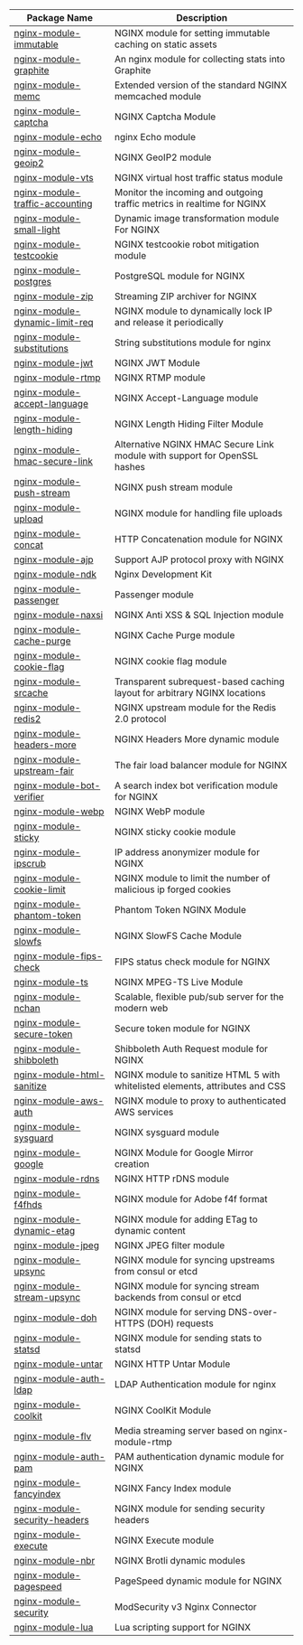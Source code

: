 | Package Name                                                     | Description                                                                   |
|------------------------------------------------------------------|-------------------------------------------------------------------------------|
| [nginx-module-immutable](modules/immutable.md)                   | NGINX module for setting immutable caching on static assets                   |
| [nginx-module-graphite](modules/graphite.md)                     | An nginx module for collecting stats into Graphite                            |
| [nginx-module-memc](modules/memc.md)                             | Extended version of the standard NGINX memcached module                       |
| [nginx-module-captcha](modules/captcha.md)                       | NGINX Captcha Module                                                          |
| [nginx-module-echo](modules/echo.md)                             | nginx Echo module                                                             |
| [nginx-module-geoip2](modules/geoip2.md)                         | NGINX GeoIP2 module                                                           |
| [nginx-module-vts](modules/vts.md)                               | NGINX virtual host traffic status module                                      |
| [nginx-module-traffic-accounting](modules/traffic-accounting.md) | Monitor the incoming and outgoing traffic metrics in realtime for NGINX       |
| [nginx-module-small-light](modules/small-light.md)               | Dynamic image transformation module For NGINX                                 |
| [nginx-module-testcookie](modules/testcookie.md)                 | NGINX testcookie robot mitigation module                                      |
| [nginx-module-postgres](modules/postgres.md)                     | PostgreSQL module for NGINX                                                   |
| [nginx-module-zip](modules/zip.md)                               | Streaming ZIP archiver for NGINX                                              |
| [nginx-module-dynamic-limit-req](modules/dynamic-limit-req.md)   | NGINX module to dynamically lock IP and release it periodically               |
| [nginx-module-substitutions](modules/substitutions.md)           | String substitutions module for nginx                                         |
| [nginx-module-jwt](modules/jwt.md)                               | NGINX JWT Module                                                              |
| [nginx-module-rtmp](modules/rtmp.md)                             | NGINX RTMP module                                                             |
| [nginx-module-accept-language](modules/accept-language.md)       | NGINX Accept-Language module                                                  |
| [nginx-module-length-hiding](modules/length-hiding.md)           | NGINX Length Hiding Filter Module                                             |
| [nginx-module-hmac-secure-link](modules/hmac-secure-link.md)     | Alternative NGINX HMAC Secure Link module with support for OpenSSL hashes     |
| [nginx-module-push-stream](modules/push-stream.md)               | NGINX push stream module                                                      |
| [nginx-module-upload](modules/upload.md)                         | NGINX module for handling file uploads                                        |
| [nginx-module-concat](modules/concat.md)                         | HTTP Concatenation module for NGINX                                           |
| [nginx-module-ajp](modules/ajp.md)                               | Support AJP protocol proxy with NGINX                                         |
| [nginx-module-ndk](modules/ndk.md)                               | Nginx Development Kit                                                         |
| [nginx-module-passenger](modules/passenger.md)                   | Passenger module                                                              |
| [nginx-module-naxsi](modules/naxsi.md)                           | NGINX Anti XSS & SQL Injection module                                         |
| [nginx-module-cache-purge](modules/cache-purge.md)               | NGINX Cache Purge module                                                      |
| [nginx-module-cookie-flag](modules/cookie-flag.md)               | NGINX cookie flag module                                                      |
| [nginx-module-srcache](modules/srcache.md)                       | Transparent subrequest-based caching layout for arbitrary NGINX locations     |
| [nginx-module-redis2](modules/redis2.md)                         | NGINX upstream module for the Redis 2.0 protocol                              |
| [nginx-module-headers-more](modules/headers-more.md)             | NGINX Headers More dynamic module                                             |
| [nginx-module-upstream-fair](modules/upstream-fair.md)           | The fair load balancer module for NGINX                                       |
| [nginx-module-bot-verifier](modules/bot-verifier.md)             | A search index bot verification module for NGINX                              |
| [nginx-module-webp](modules/webp.md)                             | NGINX WebP module                                                             |
| [nginx-module-sticky](modules/sticky.md)                         | NGINX sticky cookie module                                                    |
| [nginx-module-ipscrub](modules/ipscrub.md)                       | IP address anonymizer module for NGINX                                        |
| [nginx-module-cookie-limit](modules/cookie-limit.md)             | NGINX module to limit the number of malicious ip forged cookies               |
| [nginx-module-phantom-token](modules/phantom-token.md)           | Phantom Token NGINX Module                                                    |
| [nginx-module-slowfs](modules/slowfs.md)                         | NGINX SlowFS Cache Module                                                     |
| [nginx-module-fips-check](modules/fips-check.md)                 | FIPS status check module for NGINX                                            |
| [nginx-module-ts](modules/ts.md)                                 | NGINX MPEG-TS Live Module                                                     |
| [nginx-module-nchan](modules/nchan.md)                           | Scalable, flexible pub/sub server for the modern web                          |
| [nginx-module-secure-token](modules/secure-token.md)             | Secure token module for NGINX                                                 |
| [nginx-module-shibboleth](modules/shibboleth.md)                 | Shibboleth Auth Request module for NGINX                                      |
| [nginx-module-html-sanitize](modules/html-sanitize.md)           | NGINX module to sanitize HTML 5 with whitelisted elements, attributes and CSS |
| [nginx-module-aws-auth](modules/aws-auth.md)                     | NGINX module to proxy to authenticated AWS services                           |
| [nginx-module-sysguard](modules/sysguard.md)                     | NGINX sysguard module                                                         |
| [nginx-module-google](modules/google.md)                         | NGINX Module for Google Mirror creation                                       |
| [nginx-module-rdns](modules/rdns.md)                             | NGINX HTTP rDNS module                                                        |
| [nginx-module-f4fhds](modules/f4fhds.md)                         | NGINX module for Adobe f4f format                                             |
| [nginx-module-dynamic-etag](modules/dynamic-etag.md)             | NGINX module for adding ETag to dynamic content                               |
| [nginx-module-jpeg](modules/jpeg.md)                             | NGINX JPEG filter module                                                      |
| [nginx-module-upsync](modules/upsync.md)                         | NGINX module for syncing upstreams from consul or etcd                        |
| [nginx-module-stream-upsync](modules/stream-upsync.md)           | NGINX module for syncing stream backends from consul or etcd                  |
| [nginx-module-doh](modules/doh.md)                               | NGINX module for serving DNS-over-HTTPS (DOH) requests                        |
| [nginx-module-statsd](modules/statsd.md)                         | NGINX module for sending stats to statsd                                      |
| [nginx-module-untar](modules/untar.md)                           | NGINX HTTP Untar Module                                                       |
| [nginx-module-auth-ldap](modules/auth-ldap.md)                   | LDAP Authentication module for nginx                                          |
| [nginx-module-coolkit](modules/coolkit.md)                       | NGINX CoolKit Module                                                          |
| [nginx-module-flv](modules/flv.md)                               | Media streaming server based on nginx-module-rtmp                             |
| [nginx-module-auth-pam](modules/auth-pam.md)                     | PAM authentication dynamic module for NGINX                                   |
| [nginx-module-fancyindex](modules/fancyindex.md)                 | NGINX Fancy Index module                                                      |
| [nginx-module-security-headers](modules/security-headers.md)     | NGINX module for sending security headers                                     |
| [nginx-module-execute](modules/execute.md)                       | NGINX Execute module                                                          |
| [nginx-module-nbr](modules/nbr.md)                               | NGINX Brotli dynamic modules                                                  |
| [nginx-module-pagespeed](modules/pagespeed.md)                   | PageSpeed dynamic module for NGINX                                            |
| [nginx-module-security](modules/security.md)                     | ModSecurity v3 Nginx Connector                                                |
| [nginx-module-lua](modules/lua.md)                               | Lua scripting support for NGINX                                               |
